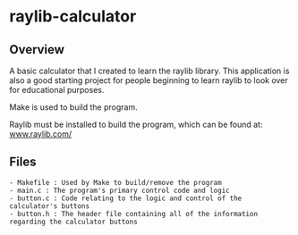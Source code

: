 # raylib-calculator
## Overview
A basic calculator that I created to learn the raylib library. This application is also a good starting project for people beginning to learn raylib to look over for educational purposes.

Make is used to build the program.

Raylib must be installed to build the program, which can be found at: www.raylib.com/
## Files
```
- Makefile : Used by Make to build/remove the program
- main.c : The program's primary control code and logic
- button.c : Code relating to the logic and control of the calculator's buttons
- button.h : The header file containing all of the information regarding the calculator buttons
```
